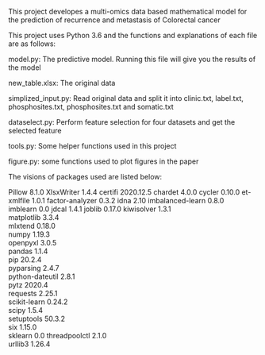 This project developes a multi-omics data based mathematical model for the prediction of recurrence and metastasis of Colorectal cancer

This project uses Python 3.6 and the functions and explanations of each file are as follows:

model.py: The predictive model. Running this file will give you the results of the model

new_table.xlsx: The original data

simplized_input.py: Read original data and split it into clinic.txt, label.txt, phosphosites.txt, phosphosites.txt and somatic.txt

dataselect.py: Perform feature selection for four datasets and get the selected feature

tools.py: Some helper functions used in this project

figure.py: some functions used to plot figures in the paper


The visions of packages used are listed below:

Pillow	8.1.0
XlsxWriter	1.4.4
certifi	2020.12.5
chardet	4.0.0
cycler	0.10.0
et-xmlfile	1.0.1
factor-analyzer	0.3.2
idna	2.10
imbalanced-learn	0.8.0	
imblearn	0.0
jdcal	1.4.1
joblib	0.17.0
kiwisolver	1.3.1	
matplotlib	3.3.4	
mlxtend	0.18.0	
numpy	1.19.3	
openpyxl	3.0.5	
pandas	1.1.4	
pip	20.2.4	
pyparsing	2.4.7	
python-dateutil	2.8.1	
pytz	2020.4	
requests	2.25.1	
scikit-learn	0.24.2	
scipy	1.5.4	
setuptools	50.3.2	
six	1.15.0	
sklearn	0.0	
threadpoolctl	2.1.0	
urllib3	1.26.4	
